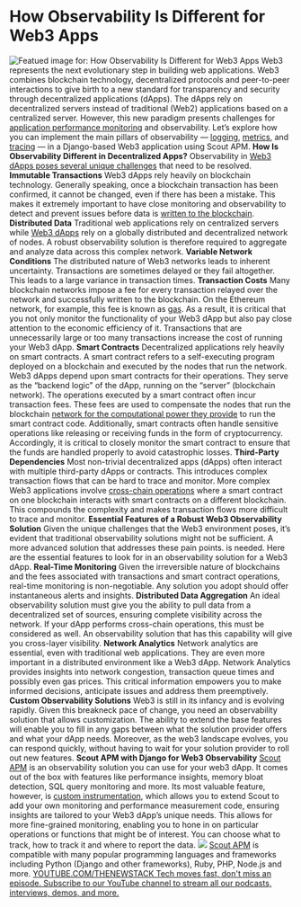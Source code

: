 # How Observability Is Different for Web3 Apps
![Featued image for: How Observability Is Different for Web3 Apps](https://cdn.thenewstack.io/media/2024/03/64761b08-looking-1024x570.jpg)
Web3 represents the next evolutionary step in building web applications. Web3 combines blockchain technology, decentralized protocols and peer-to-peer interactions to give birth to a new standard for transparency and security through decentralized applications (dApps). The dApps rely on decentralized servers instead of traditional (Web2) applications based on a centralized server.
However, this new paradigm presents challenges for
[application performance monitoring](https://scoutapm.com/php-monitoring?utm_source=tns&utm_medium=affiliate&utm_campaign=03_24&utm_content=observability_web3_django_apps) and observability. Let’s explore how you can implement the main pillars of observability — [logging](https://scoutapm.com/docs/python/logging), [metrics](https://scoutapm.com/docs/features#app-performance-overview), and [tracing](https://scoutapm.com/docs/features#transaction-traces) — in a Django-based Web3 application using Scout APM.
**How Is Observability Different in Decentralized Apps?**
Observability in
[Web3 dApps poses several unique challenges](https://thenewstack.io/web3-stack-what-web-2-0-developers-need-to-know/) that need to be resolved.
**Immutable Transactions**
Web3 dApps rely heavily on blockchain technology. Generally speaking, once a blockchain transaction has been confirmed, it cannot be changed, even if there has been a mistake. This makes it extremely important to have close monitoring and observability to detect and prevent issues before data is
[written to the blockchain](https://thenewstack.io/web3-architecture-and-how-it-compares-to-traditional-web-apps/).
**Distributed Data**
Traditional web applications rely on centralized servers while
[Web3 dApps](https://thenewstack.io/web3-architecture-and-how-it-compares-to-traditional-web-apps/) rely on a globally distributed and decentralized network of nodes. A robust observability solution is therefore required to aggregate and analyze data across this complex network.
**Variable Network Conditions**
The distributed nature of Web3 networks leads to inherent uncertainty. Transactions are sometimes delayed or they fail altogether. This leads to a large variance in transaction times.
**Transaction Costs**
Many blockchain networks impose a fee for every transaction relayed over the network and successfully written to the blockchain. On the Ethereum network, for example, this fee is known as
[gas](https://ethereum.org/en/developers/docs/gas/). As a result, it is critical that you not only monitor the functionality of your Web3 dApp but also pay close attention to the economic efficiency of it. Transactions that are unnecessarily large or too many transactions increase the cost of running your Web3 dApp.
**Smart Contracts**
Decentralized applications rely heavily on smart contracts. A smart contract refers to a self-executing program deployed on a blockchain and executed by the nodes that run the network.
Web3 dApps depend upon smart contracts for their operations. They serve as the “backend logic” of the dApp, running on the “server” (blockchain network). The operations executed by a smart contract often incur transaction fees. These fees are used to compensate the nodes that run the blockchain
[network for the computational power they provide](https://thenewstack.io/how-kubernetes-provides-networking-and-storage-to-applications/) to run the smart contract code.
Additionally, smart contracts often handle sensitive operations like releasing or receiving funds in the form of cryptocurrency. Accordingly, it is critical to closely monitor the smart contract to ensure that the funds are handled properly to avoid catastrophic losses.
**Third-Party Dependencies**
Most non-trivial decentralized apps (dApps) often interact with multiple third-party dApps or contracts. This introduces complex transaction flows that can be hard to trace and monitor. More complex Web3 applications involve
[cross-chain operations](https://chain.link/education-hub/cross-chain-smart-contracts) where a smart contract on one blockchain interacts with smart contracts on a different blockchain. This compounds the complexity and makes transaction flows more difficult to trace and monitor.
**Essential Features of a Robust Web3 Observability Solution**
Given the unique challenges that the Web3 environment poses, it’s evident that traditional observability solutions might not be sufficient. A more advanced solution that addresses these pain points. is needed. Here are the essential features to look for in an observability solution for a Web3 dApp.
**Real-Time Monitoring**
Given the irreversible nature of blockchains and the fees associated with transactions and smart contract operations, real-time monitoring is non-negotiable. Any solution you adopt should offer instantaneous alerts and insights.
**Distributed Data Aggregation**
An ideal observability solution must give you the ability to pull data from a decentralized set of sources, ensuring complete visibility across the network. If your dApp performs cross-chain operations, this must be considered as well. An observability solution that has this capability will give you cross-layer visibility.
**Network Analytics**
Network analytics are essential, even with traditional web applications. They are even more important in a distributed environment like a Web3 dApp. Network Analytics provides insights into network congestion, transaction queue times and possibly even gas prices. This critical information empowers you to make informed decisions, anticipate issues and address them preemptively.
**Custom Observability Solutions**
Web3 is still in its infancy and is evolving rapidly. Given this breakneck pace of change, you need an observability solution that allows customization. The ability to extend the base features will enable you to fill in any gaps between what the solution provider offers and what your dApp needs. Moreover, as the web3 landscape evolves, you can respond quickly, without having to wait for your solution provider to roll out new features.
**Scout APM with Django for Web3 Observability** [Scout APM](https://scoutapm.com/) is an observability solution you can use for your web3 dApp. It comes out of the box with features like performance insights, memory bloat detection, SQL query monitoring and more. Its most valuable feature, however, is [custom instrumentation](https://scoutapm.com/docs/python/advanced-features#custom-instrumentation), which allows you to extend Scout to add your own monitoring and performance measurement code, ensuring insights are tailored to your Web3 dApp’s unique needs.
This allows for more fine-grained monitoring, enabling you to hone in on particular operations or functions that might be of interest. You can choose what to track, how to track it and where to report the data.
![](https://cdn.thenewstack.io/media/2024/03/197f4a4e-image1.gif)
[Scout APM](https://scoutapm.com/) is compatible with many popular programming languages and frameworks including Python (Django and other frameworks), Ruby, PHP, Node.js and more. [
YOUTUBE.COM/THENEWSTACK
Tech moves fast, don't miss an episode. Subscribe to our YouTube
channel to stream all our podcasts, interviews, demos, and more.
](https://youtube.com/thenewstack?sub_confirmation=1)